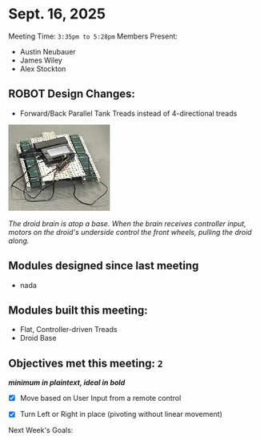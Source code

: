 # Sept. 16, 2025

Meeting Time: `3:35pm to 5:28pm`
Members Present:
  - Austin Neubauer
  - James Wiley
  - Alex Stockton

## ROBOT Design Changes:
- Forward/Back Parallel Tank Treads instead of 4-directional treads

![Droid Base Tank Flat Treads](../images/tank%20treads.png)

*The droid brain is atop a base. When the brain receives controller input, motors on the droid's underside control the front wheels, pulling the droid along.*

## Modules designed since last meeting
- nada

## Modules built this meeting:
- Flat, Controller-driven Treads
- Droid Base

## Objectives met this meeting: `2`
***minimum in plaintext, ideal in bold***
- [x] Move based on User Input from a remote control
- [x] Turn Left or Right in place (pivoting without linear movement)


Next Week's Goals:
